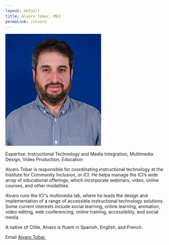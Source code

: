 ```yaml
---
layout: default
title: Alvaro Tobar, MEd
permalink: /alvaro
---
```

<img src="/imgs/alvaro.jpg" alt=" Alvaro Tobar" class="float-left padding-right">

Expertise: Instructional Technology and Media Integration, Multimedia Design, Video Production, Education

Alvaro Tobar is responsible for coordinating instructional technology at the Institute for Community Inclusion, or ICI. He helps manage the ICI’s wide array of educational offerings, which incorporate webinars, video, online courses, and other modalities. 

Alvaro runs the ICI's multimedia lab, where he leads the design and implementation of a range of accessible instructional technology solutions. Some current interests include social learning, online learning, animation, video editing, web conferencing, online training, accessibility, and social media. 

A native of Chile, Alvaro is fluent in Spanish, English, and French.

Email <a href="mailto:alvaro.tobar@umb.edu">Alvaro Tobar.</a>
